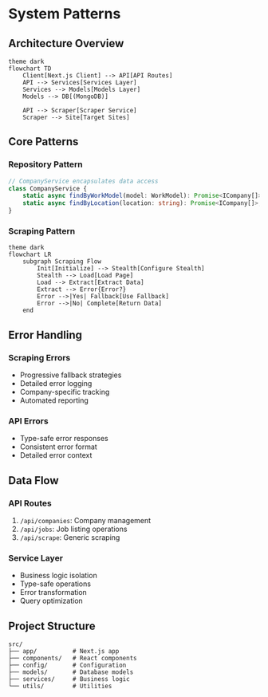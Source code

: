 # System Patterns

## Architecture Overview

```mermaid
theme dark
flowchart TD
    Client[Next.js Client] --> API[API Routes]
    API --> Services[Services Layer]
    Services --> Models[Models Layer]
    Models --> DB[(MongoDB)]

    API --> Scraper[Scraper Service]
    Scraper --> Site[Target Sites]
```

## Core Patterns

### Repository Pattern

```typescript
// CompanyService encapsulates data access
class CompanyService {
	static async findByWorkModel(model: WorkModel): Promise<ICompany[]>;
	static async findByLocation(location: string): Promise<ICompany[]>;
}
```

### Scraping Pattern

```mermaid
theme dark
flowchart LR
    subgraph Scraping Flow
        Init[Initialize] --> Stealth[Configure Stealth]
        Stealth --> Load[Load Page]
        Load --> Extract[Extract Data]
        Extract --> Error{Error?}
        Error -->|Yes| Fallback[Use Fallback]
        Error -->|No| Complete[Return Data]
    end
```

## Error Handling

### Scraping Errors

- Progressive fallback strategies
- Detailed error logging
- Company-specific tracking
- Automated reporting

### API Errors

- Type-safe error responses
- Consistent error format
- Detailed error context

## Data Flow

### API Routes

1. `/api/companies`: Company management
2. `/api/jobs`: Job listing operations
3. `/api/scrape`: Generic scraping

### Service Layer

- Business logic isolation
- Type-safe operations
- Error transformation
- Query optimization

## Project Structure

```
src/
├── app/          # Next.js app
├── components/   # React components
├── config/       # Configuration
├── models/       # Database models
├── services/     # Business logic
└── utils/        # Utilities
```
